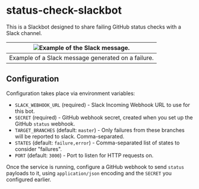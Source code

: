 # status-check-slackbot

This is a Slackbot designed to share failing GitHub status checks with a Slack channel.

| ![Example of the Slack message.](https://i.imgur.com/iuiByxX.png) |
| --- |
| Example of a Slack message generated on a failure. |

## Configuration

Configuration takes place via environment variables:

* `SLACK_WEBHOOK_URL` (required) - Slack Incoming Webhook URL to use for this bot.
* `SECRET` (required) - GitHub webhook secret, created when you set up the GitHub `status` webhook.
* `TARGET_BRANCHES` (default: `master`) - Only failures from these branches will be reported to slack. Comma-separated.
* `STATES` (default: `failure,error`) - Comma-separated list of states to consider "failures".
* `PORT` (default: `3000`) - Port to listen for HTTP requests on.

Once the service is running, configure a GitHub webhook to send `status` payloads to it, using `application/json` encoding and the `SECRET` you configured earlier.
